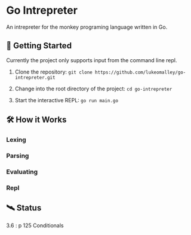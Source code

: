# Go Intrepreter

An intrepreter for the monkey programing language written in Go.

## 🚀 Getting Started

Currently the project only supports input from the command line repl.

1. Clone the repository: `git clone https://github.com/lukeomalley/go-intrepreter.git`

2. Change into the root directory of the project: `cd go-intrepreter`

3. Start the interactive REPL: `go run main.go`

## 🛠 How it Works

### Lexing

### Parsing

### Evaluating

### Repl

## 🛰 Status

3.6 : p 125 Conditionals
